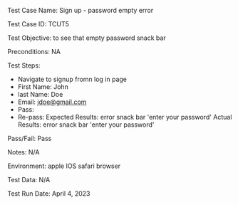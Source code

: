 Test Case Name: Sign up - password empty error 

Test Case ID: TCUT5

Test Objective: to see that empty password snack bar 

Preconditions: NA

Test Steps:

- Navigate to signup fromn log in page 
- First Name: John
- last Name: Doe 
- Email: jdoe@gmail.com
- Pass: 
- Re-pass: 
Expected Results: error snack bar 'enter your password'
Actual Results: error snack bar  'enter your password' 

Pass/Fail: Pass

Notes: N/A

Environment: apple IOS  safari browser 

Test Data: N/A

Test Run Date: April 4, 2023



